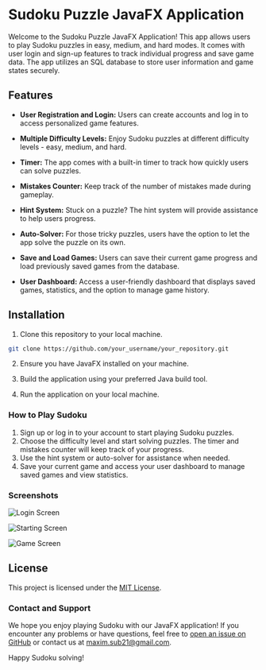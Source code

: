 # Sudoku Puzzle JavaFX Application

Welcome to the Sudoku Puzzle JavaFX Application! This app allows users to play Sudoku puzzles in easy, medium, and hard modes. It comes with user login and sign-up features to track individual progress and save game data. The app utilizes an SQL database to store user information and game states securely.

## Features

- **User Registration and Login:** Users can create accounts and log in to access personalized game features.

- **Multiple Difficulty Levels:** Enjoy Sudoku puzzles at different difficulty levels - easy, medium, and hard.

- **Timer:** The app comes with a built-in timer to track how quickly users can solve puzzles.

- **Mistakes Counter:** Keep track of the number of mistakes made during gameplay.

- **Hint System:** Stuck on a puzzle? The hint system will provide assistance to help users progress.

- **Auto-Solver:** For those tricky puzzles, users have the option to let the app solve the puzzle on its own.

- **Save and Load Games:** Users can save their current game progress and load previously saved games from the database.

- **User Dashboard:** Access a user-friendly dashboard that displays saved games, statistics, and the option to manage game history.

## Installation

1. Clone this repository to your local machine.

```bash
git clone https://github.com/your_username/your_repository.git
```

2. Ensure you have JavaFX installed on your machine.

3. Build the application using your preferred Java build tool.

4. Run the application on your local machine.

### How to Play Sudoku

1. Sign up or log in to your account to start playing Sudoku puzzles.
2. Choose the difficulty level and start solving puzzles. The timer and mistakes counter will keep track of your progress.
3. Use the hint system or auto-solver for assistance when needed.
4. Save your current game and access your user dashboard to manage saved games and view statistics.

### Screenshots

![Login Screen](/images/login.png) 

![Starting Screen](/images/start.png) 

![Game Screen](/images/game.png) 

   
## License

This project is licensed under the [MIT License](LICENSE).

### Contact and Support

We hope you enjoy playing Sudoku with our JavaFX application! If you encounter any problems or have questions, feel free to [open an issue on GitHub](link_to_your_repository_issues) or contact us at [maxim.sub21@gmail.com](mailto:maxim.sub21@gmail.com).

Happy Sudoku solving!

